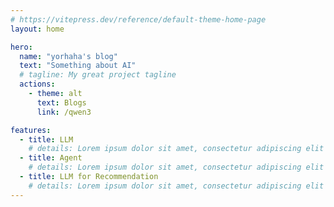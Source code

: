 ```yaml
---
# https://vitepress.dev/reference/default-theme-home-page
layout: home

hero:
  name: "yorhaha's blog"
  text: "Something about AI"
  # tagline: My great project tagline
  actions:
    - theme: alt
      text: Blogs
      link: /qwen3

features:
  - title: LLM
    # details: Lorem ipsum dolor sit amet, consectetur adipiscing elit
  - title: Agent
    # details: Lorem ipsum dolor sit amet, consectetur adipiscing elit
  - title: LLM for Recommendation
    # details: Lorem ipsum dolor sit amet, consectetur adipiscing elit
---
```


